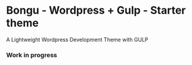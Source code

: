 # Bongu - Wordpress + Gulp - Starter theme
A Lightweight Wordpress Development Theme with GULP

### Work in progress
